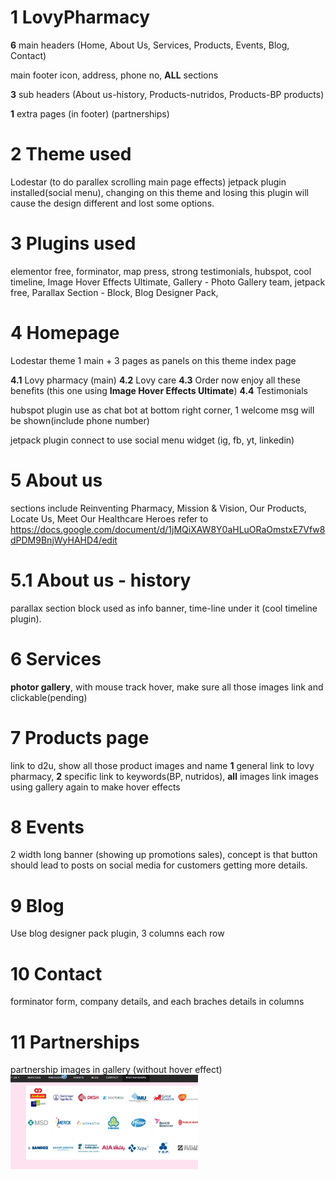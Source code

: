 # 1 LovyPharmacy
**6** main headers
(Home, About Us, Services, Products,  Events, Blog, Contact)

main footer
icon, address, phone no, **ALL** sections

**3** sub headers
(About us-history, Products-nutridos, Products-BP products)

**1** extra pages (in footer)
(partnerships)

# 2 Theme used
Lodestar (to do parallex scrolling main page effects)
jetpack plugin installed(social menu), changing on this theme and losing this plugin will cause the design different and lost some options.

# 3 Plugins used
elementor free, forminator, map press, strong testimonials, hubspot, cool timeline, Image Hover Effects Ultimate, Gallery - Photo Gallery team, jetpack free, Parallax Section - Block, Blog Designer Pack, 

# 4 Homepage
Lodestar theme
1 main + 3 pages as panels on this theme index page

**4.1** Lovy pharmacy (main)
**4.2** Lovy care
**4.3** Order now enjoy all these benefits (this one using **Image Hover Effects Ultimate**)
**4.4** Testimonials

hubspot plugin use as chat bot at bottom right corner, 1 welcome msg will be shown(include phone number)

jetpack plugin connect to use social menu widget (ig, fb, yt, linkedin)

# 5 About us
sections include Reinventing Pharmacy, Mission & Vision, Our Products, Locate Us, Meet Our Healthcare Heroes
refer to https://docs.google.com/document/d/1jMQiXAW8Y0aHLuORaOmstxE7Vfw8dPDM9BnjWyHAHD4/edit

# 5.1 About us - history
parallax section block used as info banner, time-line under it (cool timeline plugin).

# 6 Services
**photor gallery**, with mouse track hover, make sure all those images link and clickable(pending)

# 7 Products page
link to d2u, show all those product  images and name
**1** general link to lovy pharmacy, **2** specific link to keywords(BP, nutridos), **all** images link
images using gallery again to make hover effects

# 8 Events
2 width long banner (showing up promotions sales), concept is that button should lead to posts on social media for customers getting more details.

# 9 Blog
Use blog designer pack plugin, 3 columns each row

# 10 Contact
forminator form, company details, and each braches details in columns

# 11 Partnerships
partnership images in gallery (without hover effect) <br />
<img src="https://github.com/ting0608/LovyPharmacy/blob/main/screenshot/Screenshot%202022-06-10%20090255.png" width="300"/>
